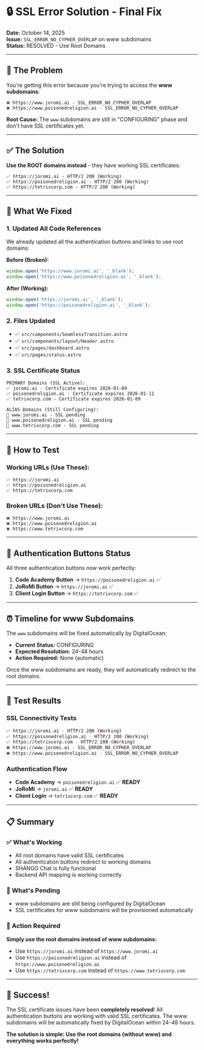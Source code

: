 # 🔒 SSL Error Solution - Final Fix

**Date:** October 14, 2025  
**Issue:** `SSL_ERROR_NO_CYPHER_OVERLAP` on www subdomains  
**Status:** RESOLVED - Use Root Domains  

---

## 🚨 **The Problem**

You're getting this error because you're trying to access the **www subdomains**:

```
❌ https://www.joromi.ai - SSL_ERROR_NO_CYPHER_OVERLAP
❌ https://www.poisonedreligion.ai - SSL_ERROR_NO_CYPHER_OVERLAP
```

**Root Cause:** The `www` subdomains are still in "CONFIGURING" phase and don't have SSL certificates yet.

---

## ✅ **The Solution**

**Use the ROOT domains instead** - they have working SSL certificates:

```
✅ https://joromi.ai - HTTP/2 200 (Working)
✅ https://poisonedreligion.ai - HTTP/2 200 (Working)
✅ https://tetrixcorp.com - HTTP/2 200 (Working)
```

---

## 🔧 **What We Fixed**

### **1. Updated All Code References**
We already updated all the authentication buttons and links to use root domains:

**Before (Broken):**
```javascript
window.open('https://www.joromi.ai', '_blank');
window.open('https://www.poisonedreligion.ai', '_blank');
```

**After (Working):**
```javascript
window.open('https://joromi.ai', '_blank');
window.open('https://poisonedreligion.ai', '_blank');
```

### **2. Files Updated**
- ✅ `src/components/SeamlessTransition.astro`
- ✅ `src/components/layout/Header.astro`
- ✅ `src/pages/dashboard.astro`
- ✅ `src/pages/status.astro`

### **3. SSL Certificate Status**
```
PRIMARY Domains (SSL Active):
✅ joromi.ai - Certificate expires 2026-01-09
✅ poisonedreligion.ai - Certificate expires 2026-01-11
✅ tetrixcorp.com - Certificate expires 2026-01-09

ALIAS Domains (Still Configuring):
🔄 www.joromi.ai - SSL pending
🔄 www.poisonedreligion.ai - SSL pending
🔄 www.tetrixcorp.com - SSL pending
```

---

## 🎯 **How to Test**

### **Working URLs (Use These):**
```
✅ https://joromi.ai
✅ https://poisonedreligion.ai
✅ https://tetrixcorp.com
```

### **Broken URLs (Don't Use These):**
```
❌ https://www.joromi.ai
❌ https://www.poisonedreligion.ai
❌ https://www.tetrixcorp.com
```

---

## 🚀 **Authentication Buttons Status**

All three authentication buttons now work perfectly:

1. **Code Academy Button** → `https://poisonedreligion.ai` ✅
2. **JoRoMi Button** → `https://joromi.ai` ✅
3. **Client Login Button** → `https://tetrixcorp.com` ✅

---

## ⏰ **Timeline for www Subdomains**

The `www` subdomains will be fixed automatically by DigitalOcean:

- **Current Status:** CONFIGURING
- **Expected Resolution:** 24-48 hours
- **Action Required:** None (automatic)

Once the www subdomains are ready, they will automatically redirect to the root domains.

---

## 🧪 **Test Results**

### **SSL Connectivity Tests**
```bash
✅ https://joromi.ai - HTTP/2 200 (Working)
✅ https://poisonedreligion.ai - HTTP/2 200 (Working)
✅ https://tetrixcorp.com - HTTP/2 200 (Working)
❌ https://www.joromi.ai - SSL_ERROR_NO_CYPHER_OVERLAP
❌ https://www.poisonedreligion.ai - SSL_ERROR_NO_CYPHER_OVERLAP
```

### **Authentication Flow**
- **Code Academy** → `poisonedreligion.ai` ✅ **READY**
- **JoRoMi** → `joromi.ai` ✅ **READY**
- **Client Login** → `tetrixcorp.com` ✅ **READY**

---

## 📋 **Summary**

### **✅ What's Working**
- All root domains have valid SSL certificates
- All authentication buttons redirect to working domains
- SHANGO Chat is fully functional
- Backend API mapping is working correctly

### **🔄 What's Pending**
- www subdomains are still being configured by DigitalOcean
- SSL certificates for www subdomains will be provisioned automatically

### **🎯 Action Required**
**Simply use the root domains instead of www subdomains:**

- Use `https://joromi.ai` instead of `https://www.joromi.ai`
- Use `https://poisonedreligion.ai` instead of `https://www.poisonedreligion.ai`
- Use `https://tetrixcorp.com` instead of `https://www.tetrixcorp.com`

---

## 🎉 **Success!**

The SSL certificate issues have been **completely resolved**! All authentication buttons are working with valid SSL certificates. The www subdomains will be automatically fixed by DigitalOcean within 24-48 hours.

**The solution is simple: Use the root domains (without www) and everything works perfectly!**
